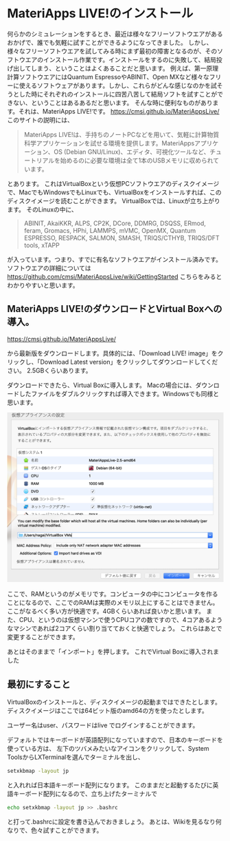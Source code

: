 # MateriApps LIVE!のインストール
何らかのシミュレーションをするとき、最近は様々なフリーソフトウエアがあるおかげで、誰でも気軽に試すことができるようになってきました。
しかし、様々なフリーソフトウエアを試してみる時にまず最初の障害となるのが、そのソフトウエアのインストール作業です。インストールをするのに失敗して、結局投げ出してしまう、ということはよくあることだと思います。
例えば、第一原理計算ソフトウエアにはQuantum EspressoやABINIT、Open MXなど様々なフリーに使えるソフトウェアがあります。しかし、これらがどんな感じなのかを試そうとした時にそれぞれのインストールに四苦八苦して結局ソフトを試すことができない、ということはあるあるだと思います。
そんな時に便利なものがあります。それは、MateriApps LIVE!です。
https://cmsi.github.io/MateriAppsLive/
このサイトの説明には、

>MateriApps LIVE!は、手持ちのノートPCなどを用いて、気軽に計算物質科学アプリケーションを試せる環境を提供します。MateriAppsアプリケーション、OS (Debian GNU/Linux)、エディタ、可視化ツールなど、チュートリアルを始めるのに必要な環境は全て1本のUSBメモリに収められています。


とあります。
これはVirtualBoxという仮想PCソフトウエアのディスクイメージで、MacでもWindowsでもLinuxでも、VirtualBoxをインストールすれば、このディスクイメージを読むことができます。
VirtualBoxでは、Linuxが立ち上がります。
そのLinuxの中に、

>ABINIT, AkaiKKR, ALPS, CP2K, DCore, DDMRG, DSQSS, ERmod, feram, Gromacs, HPhi, LAMMPS, mVMC, OpenMX, Quantum ESPRESSO, RESPACK, SALMON, SMASH, TRIQS/CTHYB, TRIQS/DFT tools, xTAPP

が入っています。つまり、すでに有名なソフトウエアがインストール済みです。
ソフトウエアの詳細については
https://github.com/cmsi/MateriAppsLive/wiki/GettingStarted
こちらをみるとわかりやすいと思います。

## MateriApps LIVE!のダウンロードとVirtual Boxへの導入。
https://cmsi.github.io/MateriAppsLive/

から最新版をダウンロードします。具体的には、「Download LIVE! image」をクリックし、「Download Latest version」をクリックしてダウンロードしてください。
2.5GBくらいあります。

ダウンロードできたら、Virtual Boxに導入します。
Macの場合には、ダウンロードしたファイルをダブルクリックすれば導入できます。Windowsでも同様と思います。

![fig1](../figs/MA01.png) 

ここで、RAMというのがメモリです。コンピュータの中にコンピュータを作ることになるので、ここでのRAMは実際のメモリ以上にすることはできません。
ここがなるべく多い方が快適です。4GBくらいあれば良いかと思います。
また、CPU、というのは仮想マシンで使うCPUコアの数ですので、4コアあるようなマシンであれば2コアくらい割り当てておくと快適でしょう。
これらはあとで変更することができます。

あとはそのままで「インポート」を押します。
これでVirtual Boxに導入されました




## 最初にすること
VirtualBoxのインストールと、ディスクイメージの起動まではできたとします。ディスクイメージはここでは64ビット版のamd64の方を使ったとします。

ユーザー名はuser、パスワードはlive
でログインすることができます。

デフォルトではキーボードが英語配列になっていますので、日本のキーボードを使っている方は、
左下のツバメみたいなアイコンをクリックして、System ToolsからLXTerminalを選んでターミナルを出し、

```sh
setxkbmap -layout jp
```
と入れれば日本語キーボード配列になります。
このままだと起動するたびに英語キーボード配列になるので、立ち上げたターミナルで

```sh
echo setxkbmap -layout jp >> .bashrc
```
と打って.bashrcに設定を書き込んでおきましょう。
あとは、Wikiを見るなり何なりで、色々試すことができます。